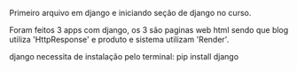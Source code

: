 Primeiro arquivo em django e iniciando seção de django no curso.

Foram feitos 3 apps com django, os 3 são paginas web html sendo que blog utiliza 'HttpResponse' e 
produto e sistema utilizam 'Render'.

django necessita de instalação pelo terminal: pip install django
